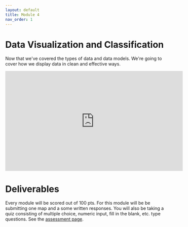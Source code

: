 ```yaml
---
layout: default
title: Module 4
nav_order: 1
---
```


# Data Visualization and Classification

Now that we've covered the types of data and data models.  We're going to cover how we display data in clean and effective ways.

<iframe width="560" height="315" src="https://www.youtube.com/embed/jUioyJ7HIrk" title="YouTube video player" frameborder="0" allow="accelerometer; autoplay; clipboard-write; encrypted-media; gyroscope; picture-in-picture" allowfullscreen></iframe>

# Deliverables

Every module will be scored out of 100 pts.  For this module will be be submitting one map and a some written responses.  You will also be taking a quiz consisting of multiple choice, numeric input, fill in the blank, etc. type questions.  See the [assessment page](docs/Assessment.md).